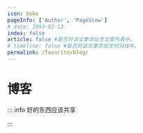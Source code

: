 ```yaml
---
icon: boke
pageInfo: ['Author', 'PageView']
# date: 1993-02-13
index: false
article: false #是否将该文章添加至文章列表中。
# timeline: false #是否将该文章添加至时间线中。
permalink: /favorite/blog/
---
```


# 博客

::: info 好的东西应该共享

:::



<Catalog base='/favorite/blog/' />

